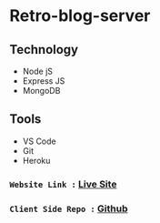 # Retro-blog-server

## Technology
- Node jS
- Express JS
- MongoDB

## Tools
- VS Code
- Git
- Heroku

###  `Website Link :` [Live Site](https://royal-furniture-6905b.firebaseapp.com/)
###  `Client Side Repo :` [Github](https://github.com/naeemmahmud70/Royal-furniture-server)
